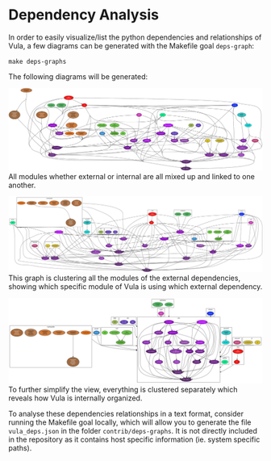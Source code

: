 # Dependency Analysis

In order to easily visualize/list the python dependencies and relationships of
Vula, a few diagrams can be generated with the Makefile goal `deps-graph`:

```
make deps-graphs
```

The following diagrams will be generated:

![Unorganized Dependencies](./contrib/deps-graphs/unorganized.svg)
All modules whether external or internal are all mixed up and linked to one
another.

![Precisely Linked Dependencies](./contrib/deps-graphs/precisely_linked.svg)
This graph is clustering all the modules of the external dependencies, showing
which specific module of Vula is using which external dependency.

![All Clustered Dependencies](./contrib/deps-graphs/all_clustered.svg)
To further simplify the view, everything is clustered separately which reveals
how Vula is internally organized.

To analyse these dependencies relationships in a text format, consider running
the Makefile goal locally, which will allow you to generate the file
`vula_deps.json` in the folder `contrib/deps-graphs`. It is not directly included
in the repository as it contains host specific information (ie. system
specific paths).
